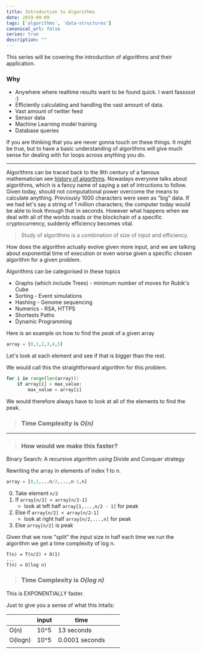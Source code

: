 ```yaml
---
title: Introduction to Algorithms
date: 2019-09-09
tags: ['algorithms', 'data-structures']
canonical_url: false
series: true
description: ""
---
```


This series will be covering the introduction of algorithms and their application.

### Why
- Anywhere where realtime results want to be found quick. I want fassssst :)
- Efficiently calculating and handling the vast amount of data.
 - Vast amount of twitter feed
 - Sensor data
 - Machine Learning model training
 - Database queries

If you are thinking that you are never gonna touch on these things. It might be true, but to have a basic understanding of algorithms will give much sense for dealing with for loops across anything you do.

---
Algorithms can be traced back to the 9th century of a famous mathematician see [history of algorthms](http://cs-exhibitions.uni-klu.ac.at/index.php?id=193). Nowadays everyone talks about algorithms, which is a fancy name of saying a set of intructions to follow. Given today, should not computational power overcome the means to calculate anything. Previously 1000 characters were seen as "big" data. If we had let's say a string of 1 million characters; the computer today would be able to look through that in seconds. However what happens when we deal with all of the worlds roads or the blockchain of a specific cryptocurrency, suddenly efficiency becomes vital.
> Study of algorithms is a combination of size of input and efficiency.

How does the algorithm actually evolve given more input, and we are talking about exponential time of execution or even worse given a specific chosen algorithm for a given problem. 

Algorithms can be categorised in these topics
* Graphs (which include Trees) - minimum number of moves for Rubik's Cube
* Sorting - Event simulations
* Hashing - Genome sequencing
* Numerics - RSA, HTTPS
* Shortests Paths
* Dynamic Programming


Here is an example on how to find the *peak* of a given array


```python
array = [0,1,2,3,4,5]
```

Let's look at each element and see if that is bigger than the rest. 

We would call this the straightforward algorithm for this problem.

```python
for i in range(len(array)):
    if array[i] > max_value:
        max_value = array[i]
```

We would therefore always have to look at all of the elements to find the peak.

> ### Time Complexity is *O(n)*

---
> ###  How would we make this faster?

Binary Search: A recursive algorithm *using* Divide and Conquer strategy

Rewriting the array in elements of index 1 to n.
```python
array = [0,1,...n/2,...,n-1,n]
```
0. Take element `n/2`
1. If `array[n/2] > array[n/2-1]`
   - look at left half `array[1,...,n/2 - 1]` for peak
2. Else if `array[n/2] < array[n/2-1]`
    - look at right half `array[n/2,...,n]` for peak
3. Else `array[n/2]` is peak


Given that we now "split" the input size in half each time we run the algorithm we get a time complexity of log n. 
```
T(n) = T(n/2) + O(1)
...
T(n) = O(log n)
```

> ### Time Complexity is *O(log n)*

This is EXPONENTIALLY faster. 

Just to give you a sense of what this intails:

|          | input | time           |   |   |
|----------|-------|----------------|---|---|
| O(n)     | 10^5  | 13 seconds     |   |   |
| O(logn) | 10^5  | 0.0001 seconds |   |   |
|          |       |                |   |   |
